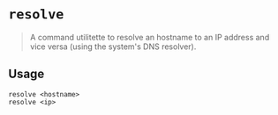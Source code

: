 # `resolve`
> A command utilitette to resolve an hostname to an IP address and vice versa (using the system's DNS resolver).
## Usage
```shell
resolve <hostname>
resolve <ip>
```